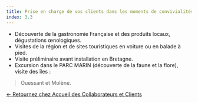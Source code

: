 ```yaml
---
title: Prise en charge de vos clients dans les moments de convivialités
index: 3.3
---
```


- Découverte de la gastronomie Française et des produits locaux, dégustations œnologiques.
- Visites de la région et de sites touristiques en voiture ou en balade à pied.
- Visite préliminaire avant installation en Bretagne.
- Excursion dans le PARC MARIN (découverte de la faune et la flore), visite des îles :
> Ouessant et Molène.

[← Retournez chez Accueil des Collaborateurs et Clients](/posts/accueildesclients) 
